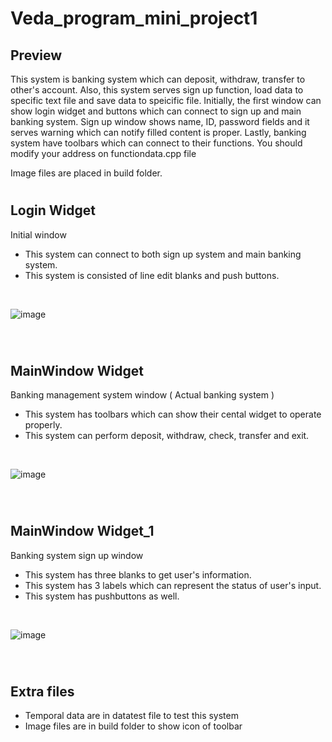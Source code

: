 # Veda_program_mini_project1
## Preview
This system is banking system which can deposit, withdraw, transfer to other's account.
Also, this system serves sign up function, load data to specific text file and save data to speicific file.
Initially, the first window can show login widget and buttons which can connect to sign up and main banking system.
Sign up window shows name, ID, password fields and it serves warning which can notify filled content is proper.
Lastly, banking system have toolbars which can connect to their functions.
You should modify your address on functiondata.cpp file

Image files are placed in build folder.
<br/>


#
## Login Widget
Initial window 
- This system can connect to both sign up system and main banking system.
- This system is consisted of line edit blanks and push buttons.
<br/>

![image](https://github.com/user-attachments/assets/bac03683-dabf-46c0-8e4e-0412735a83d2)

<br/>

#
## MainWindow Widget
Banking management system window ( Actual banking system )
- This system has toolbars which can show their cental widget to operate properly.
- This system can perform deposit, withdraw, check, transfer and exit.
<br/>

![image](https://github.com/user-attachments/assets/7d60d873-93c9-4e2e-99d5-8137f2276570)


<br/>

#
## MainWindow Widget_1
Banking system sign up window
- This system has three blanks to get user's information.
- This system has 3 labels which can represent the status of user's input.
- This system has pushbuttons as well.
<br/>

![image](https://github.com/user-attachments/assets/714023a3-ec29-4543-9b25-7b7281731498)


<br/>

#
## Extra files
- Temporal data are in datatest file to test this system
- Image files are in build folder to show icon of toolbar
#

